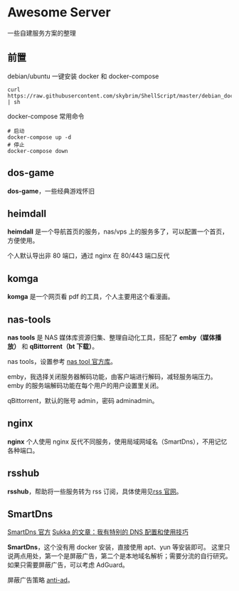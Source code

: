 # Awesome Server

一些自建服务方案的整理

## 前置

debian/ubuntu 一键安装 docker 和 docker-compose

```shell
curl https://raw.githubusercontent.com/skybrim/ShellScript/master/debian_docker_install.sh | sh
```

docker-compose 常用命令

```
# 启动
docker-compose up -d
# 停止
docker-compose down
```

## dos-game

**dos-game**，一些经典游戏怀旧

## heimdall

**heimdall** 是一个导航首页的服务，nas/vps 上的服务多了，可以配置一个首页，方便使用。

个人默认导出非 80 端口，通过 nginx 在 80/443 端口反代

## komga

**komga** 是一个网页看 pdf 的工具，个人主要用这个看漫画。

## nas-tools

**nas tools** 是 NAS 媒体库资源归集、整理自动化工具，搭配了 **emby（媒体播放）** 和 **qBittorrent（bt 下载）**。

nas tools，设置参考 [nas tool 官方库](https://github.com/jxxghp/nas-tools/wiki)。

emby，我选择关闭服务器解码功能，由客户端进行解码，减轻服务端压力。emby 的服务端解码功能在每个用户的用户设置里关闭。

qBittorrent，默认的账号 admin，密码 adminadmin。

## nginx

**nginx** 个人使用 nginx 反代不同服务，使用局域网域名（SmartDns），不用记忆各种端口。

## rsshub

**rsshub**，帮助将一些服务转为 rss 订阅，具体使用见[rss 官网](https://docs.rsshub.app/)。

## SmartDns

[SmartDns 官方](https://github.com/pymumu/smartdns)
[Sukka 的文章：我有特别的 DNS 配置和使用技巧](https://blog.skk.moe/post/i-have-my-unique-dns-setup/)

**SmartDns**，这个没有用 docker 安装，直接使用 apt、yun 等安装即可。
这里只说两点用处，第一个是屏蔽广告，第二个是本地域名解析；需要分流的自行研究。
如果只需要屏蔽广告，可以考虑 AdGuard。

屏蔽广告策略 [anti-ad](https://anti-ad.net/anti-ad-for-smartdns.conf)。
